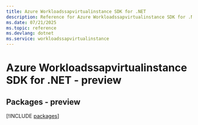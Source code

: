 ```yaml
---
title: Azure Workloadssapvirtualinstance SDK for .NET
description: Reference for Azure Workloadssapvirtualinstance SDK for .NET
ms.date: 07/21/2025
ms.topic: reference
ms.devlang: dotnet
ms.service: workloadssapvirtualinstance
---
```

# Azure Workloadssapvirtualinstance SDK for .NET - preview
## Packages - preview
[!INCLUDE [packages](workloadssapvirtualinstance-index.md)]